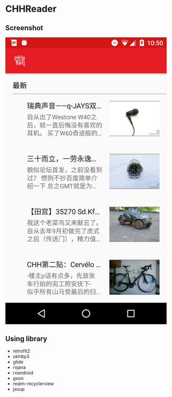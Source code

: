 # CHHReader

## Screenshot

![](https://raw.githubusercontent.com/zjywill/CHHReader/master/screen.png)

## Using library

* retrofit2
* okhttp3
* glide
* rxjava
* rxandroid
* gson
* realm-recyclerview
* jsoup
